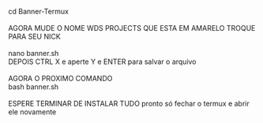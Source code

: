 cd Banner-Termux
<br><br>
AGORA MUDE O NOME WDS PROJECTS QUE ESTA EM AMARELO TROQUE PARA SEU NICK
<br><br>
nano banner.sh
<br>
DEPOIS CTRL X e aperte Y e ENTER para salvar o arquivo
<br><br>
AGORA O PROXIMO COMANDO
<br>
bash banner.sh
<br><br>
ESPERE TERMINAR DE INSTALAR TUDO
pronto só fechar o termux e abrir ele novamente


